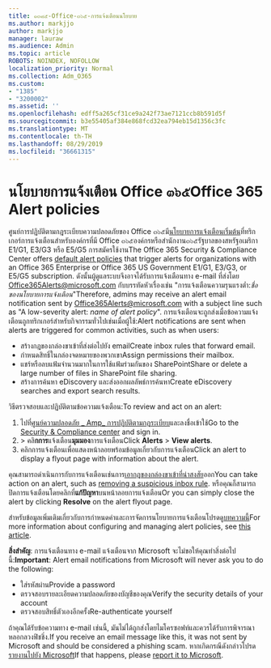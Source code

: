 ```yaml
---
title: ๑๓๘๕-Office-๓๖๕-การแจ้งเตือนนโยบาย
ms.author: markjjo
author: markjjo
manager: lauraw
ms.audience: Admin
ms.topic: article
ROBOTS: NOINDEX, NOFOLLOW
localization_priority: Normal
ms.collection: Adm_O365
ms.custom:
- "1385"
- "3200002"
ms.assetid: ''
ms.openlocfilehash: edff5a265cf31ce9a242f73ae7121ccb8b591d5f
ms.sourcegitcommit: b3e55405af384e868fcd32ea794eb15d1356c3fc
ms.translationtype: MT
ms.contentlocale: th-TH
ms.lasthandoff: 08/29/2019
ms.locfileid: "36661315"
---
```

# <a name="office-365-alert-policies"></a><span data-ttu-id="ee18b-102">นโยบายการแจ้งเตือน Office ๓๖๕</span><span class="sxs-lookup"><span data-stu-id="ee18b-102">Office 365 Alert policies</span></span>

<span data-ttu-id="ee18b-103">ศูนย์การปฏิบัติตามกฎระเบียบความปลอดภัยของ Office ๓๖๕มี[นโยบายการแจ้งเตือนเริ่มต้น](https://docs.microsoft.com/office365/securitycompliance/alert-policies#default-alert-policies)ที่ทริกเกอร์การแจ้งเตือนสำหรับองค์กรที่มี Office ๓๖๕องค์กรหรือสำนักงาน๓๖๕รัฐบาลของสหรัฐอเมริกา E1/G1, E3/G3 หรือ E5/G5 การสมัครใช้งาน</span><span class="sxs-lookup"><span data-stu-id="ee18b-103">The Office 365 Security & Compliance Center offers [default alert policies](https://docs.microsoft.com/office365/securitycompliance/alert-policies#default-alert-policies) that trigger alerts for organizations with an Office 365 Enterprise or Office 365 US Government E1/G1, E3/G3, or E5/G5 subscription.</span></span> <span data-ttu-id="ee18b-104">ดังนั้นผู้ดูแลระบบจึงอาจได้รับการแจ้งเตือนทาง e-mail ที่ส่งโดย Office365Alerts@microsoft.com กับบรรทัดหัวเรื่องเช่น "การแจ้งเตือนความรุนแรงต่ำ:*ชื่อของนโยบายการแจ้งเตือน*"</span><span class="sxs-lookup"><span data-stu-id="ee18b-104">Therefore, admins may receive an alert email notification sent by Office365Alerts@microsoft.com with a subject line such as "A low-severity alert: *name of alert policy*".</span></span> <span data-ttu-id="ee18b-105">การแจ้งเตือนจะถูกส่งเมื่อข้อความแจ้งเตือนถูกทริกเกอร์สำหรับกิจกรรมทั่วไปเช่นเมื่อผู้ใช้:</span><span class="sxs-lookup"><span data-stu-id="ee18b-105">Alert notifications are sent when alerts are triggered for common activities, such as when users:</span></span>

- <span data-ttu-id="ee18b-106">สร้างกฎของกล่องขาเข้าที่ส่งต่อไปยัง email</span><span class="sxs-lookup"><span data-stu-id="ee18b-106">Create inbox rules that forward email.</span></span>
- <span data-ttu-id="ee18b-107">กำหนดสิทธิ์ในกล่องจดหมายของพวกเขา</span><span class="sxs-lookup"><span data-stu-id="ee18b-107">Assign permissions their mailbox.</span></span>
- <span data-ttu-id="ee18b-108">แชร์หรือลบแฟ้มจำนวนมากในการใช้แฟ้มร่วมกันของ SharePoint</span><span class="sxs-lookup"><span data-stu-id="ee18b-108">Share or delete a large number of files in SharePoint file sharing.</span></span>
- <span data-ttu-id="ee18b-109">สร้างการค้นหา eDiscovery และส่งออกผลลัพธ์การค้นหา</span><span class="sxs-lookup"><span data-stu-id="ee18b-109">Create eDiscovery searches and export search results.</span></span>

<span data-ttu-id="ee18b-110">วิธีตรวจสอบและปฏิบัติตามข้อความแจ้งเตือน:</span><span class="sxs-lookup"><span data-stu-id="ee18b-110">To review and act on an alert:</span></span>

1. <span data-ttu-id="ee18b-111">ไปที่[ศูนย์ความปลอดภัย _ Amp_ การปฏิบัติตามกฎระเบียบ](https://protection.office.com)และลงชื่อเข้าใช้</span><span class="sxs-lookup"><span data-stu-id="ee18b-111">Go to the [Security & Compliance center](https://protection.office.com) and sign in.</span></span>
2. <span data-ttu-id="ee18b-112"> > คลิ**กการ**แจ้งเตือน**มุมมอง**การแจ้งเตือน</span><span class="sxs-lookup"><span data-stu-id="ee18b-112">Click **Alerts** > **View alerts**.</span></span>
3. <span data-ttu-id="ee18b-113">คลิกการแจ้งเตือนเพื่อแสดงหน้าลอยพร้อมข้อมูลเกี่ยวกับการแจ้งเตือน</span><span class="sxs-lookup"><span data-stu-id="ee18b-113">Click an alert to display a flyout page with information about the alert.</span></span>

<span data-ttu-id="ee18b-114">คุณสามารถดำเนินการกับการแจ้งเตือนเช่นการ[เอากฎของกล่องขาเข้าที่น่าสงสัย](https://docs.microsoft.com/office365/securitycompliance/responding-to-a-compromised-email-account)ออก</span><span class="sxs-lookup"><span data-stu-id="ee18b-114">You can take action on an alert, such as [removing a suspicious inbox rule](https://docs.microsoft.com/office365/securitycompliance/responding-to-a-compromised-email-account).</span></span> <span data-ttu-id="ee18b-115">หรือคุณก็สามารถปิดการแจ้งเตือนโดยคลิกที่**แก้ปัญหา**บนหน้าลอยการแจ้งเตือน</span><span class="sxs-lookup"><span data-stu-id="ee18b-115">Or you can simply close the alert by clicking **Resolve** on the alert flyout page.</span></span>

<span data-ttu-id="ee18b-116">สำหรับข้อมูลเพิ่มเติมเกี่ยวกับการกำหนดค่าและการจัดการนโยบายการแจ้งเตือนโปรดดู[บทความนี้](https://docs.microsoft.com/office365/securitycompliance/alert-policies)</span><span class="sxs-lookup"><span data-stu-id="ee18b-116">For more information about configuring and managing alert policies, see  [this article](https://docs.microsoft.com/office365/securitycompliance/alert-policies).</span></span>

<span data-ttu-id="ee18b-117">**สิ่งสำคัญ**: การแจ้งเตือนทาง e-mail แจ้งเตือนจาก Microsoft จะไม่ขอให้คุณทำสิ่งต่อไปนี้:</span><span class="sxs-lookup"><span data-stu-id="ee18b-117">**Important**: Alert email notifications from Microsoft will never ask you to do the following:</span></span>

- <span data-ttu-id="ee18b-118">ใส่รหัสผ่าน</span><span class="sxs-lookup"><span data-stu-id="ee18b-118">Provide a password</span></span>
- <span data-ttu-id="ee18b-119">ตรวจสอบรายละเอียดความปลอดภัยของบัญชีของคุณ</span><span class="sxs-lookup"><span data-stu-id="ee18b-119">Verify the security details of your account</span></span>
- <span data-ttu-id="ee18b-120">ตรวจสอบสิทธิ์ตัวเองอีกครั้ง</span><span class="sxs-lookup"><span data-stu-id="ee18b-120">Re-authenticate yourself</span></span>

<span data-ttu-id="ee18b-121">ถ้าคุณได้รับข้อความทาง e-mail เช่นนี้, มันไม่ได้ถูกส่งโดยไมโครซอฟท์และควรได้รับการพิจารณาหลอกลวงฟิชชิ่ง.</span><span class="sxs-lookup"><span data-stu-id="ee18b-121">If you receive an email message like this, it was not sent by Microsoft and should be considered a phishing scam.</span></span> <span data-ttu-id="ee18b-122">หากเกิดกรณีดังกล่าวโปรด[รายงานไปยัง Microsoft](https://docs.microsoft.com/office365/SecurityCompliance/report-junk-email-and-phishing-scams-in-outlook-on-the-web-eop)</span><span class="sxs-lookup"><span data-stu-id="ee18b-122">If that happens, please [report it to Microsoft](https://docs.microsoft.com/office365/SecurityCompliance/report-junk-email-and-phishing-scams-in-outlook-on-the-web-eop).</span></span>
